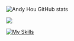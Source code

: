 <!-- [![GitHub WidgetBox](https://github-widgetbox.vercel.app/api/profile?username=it-andy-hou&data=followers,repositories,stars,commits)](https://github.com/it-andy-hou) -->

![Andy Hou GitHub stats](https://github-readme-stats.vercel.app/api?username=it-andy-hou&show_icons=true&theme=tokyonight)

![](https://github-profile-summary-cards.vercel.app/api/cards/profile-details?username=it-andy-hou&theme=vue)

[![My Skills](https://skillicons.dev/icons?i=linux,bash,md,&theme=light)]()

<!--
**it-andy-hou/it-andy-hou** is a ✨ _special_ ✨ repository because its `README.md` (this file) appears on your GitHub profile.

Here are some ideas to get you started:

- 🔭 I’m currently working on ...
- 🌱 I’m currently learning ...
- 👯 I’m looking to collaborate on ...
- 🤔 I’m looking for help with ...
- 💬 Ask me about ...
- 📫 How to reach me: ...
- 😄 Pronouns: ...
- ⚡ Fun fact: ...
-->
